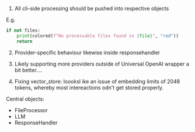 1. All cli-side processing should be pushed into respective objects

E.g.
```python
if not files:
    print(colored(f"No processable files found in {file}", "red"))
    return
```


2. Provider-specific behaviour likewise inside responsehandler


3. Likely supporting more providers outside of Universal OpenAI wrapper a bit better....

4. Fixing vector_store: loooksl ike an issue of embedding limits of 2048 tokens, whereby most intereactions odn't get stored properly.


Central objects:
* FileProcessor 
* LLM
* ResponseHandler


